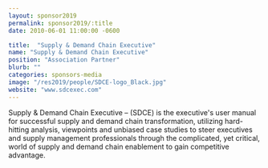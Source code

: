 ```yaml
---
layout: sponsor2019
permalink: sponsor2019/:title
date: 2010-06-01 11:00:00 -0600

title:  "Supply & Demand Chain Executive"
name: "Supply & Demand Chain Executive"
position: "Association Partner"
blurb: ""
categories: sponsors-media
image: "/res2019/people/SDCE-logo_Black.jpg"
website: "www.sdcexec.com"
---
```


Supply & Demand Chain Executive – (SDCE) is the executive's user manual for successful supply and demand chain transformation, utilizing hard-hitting analysis, viewpoints and unbiased case studies to steer executives and supply management professionals through the complicated, yet critical, world of supply and demand chain enablement to gain competitive advantage.
